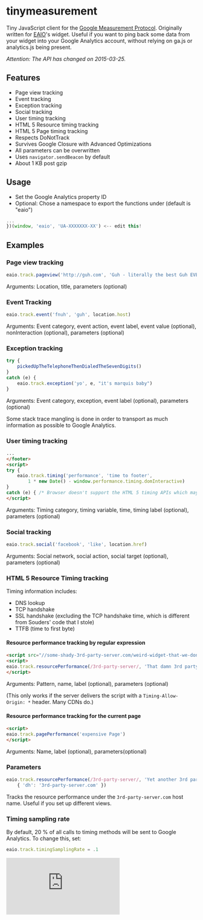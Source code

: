 # tinymeasurement

Tiny JavaScript client for the [Google Measurement Protocol](https://developers.google.com/analytics/devguides/collection/protocol/v1/parameters). Originally written for [EAIO](http://eaio.com/?utm_source=github&utm_medium=open-source&utm_campaign=tinymeasurement)'s widget.
Useful if you want to ping back some data from your widget into your Google Analytics account, without relying on ga.js or analytics.js being present.

*Attention: The API has changed on 2015-03-25.*

## Features

* Page view tracking
* Event tracking
* Exception tracking
* Social tracking
* User timing tracking
* HTML 5 Resource timing tracking
* HTML 5 Page timing tracking 
* Respects DoNotTrack
* Survives Google Closure with Advanced Optimizations
* All parameters can be overwritten
* Uses `navigator.sendBeacon` by default
* About 1 KB post gzip

## Usage

- Set the Google Analytics property ID
- Optional: Chose a namespace to export the functions under (default is "eaio")


```JavaScript
...
})(window, 'eaio', 'UA-XXXXXXX-XX') <-- edit this!
```

## Examples

### Page view tracking

```JavaScript
eaio.track.pageview('http://guh.com', 'Guh - literally the best Guh EVER!')
```

Arguments: Location, title, parameters (optional)

### Event Tracking

```JavaScript
eaio.track.event('fnuh', 'guh', location.host)
```

Arguments: Event category, event action, event label, event value (optional), nonInteraction (optional), parameters (optional)

### Exception tracking

```JavaScript
try {
    pickedUpTheTelephoneThenDialedTheSevenDigits()
}
catch (e) {
    eaio.track.exception('yo', e, "it's marquis baby")
}
```

Arguments: Event category, exception, event label (optional), parameters (optional)

Some stack trace mangling is done in order to transport as much information as possible to Google Analytics.

### User timing tracking

```HTML
...
</footer>
<script>
try {
    eaio.track.timing('performance', 'time to footer',
        1 * new Date() - window.performance.timing.domInteractive)
}
catch (e) { /* Browser doesn't support the HTML 5 timing APIs which may happen */ }
</script>
```

Arguments: Timing category, timing variable, time, timing label (optional), parameters (optional)

### Social tracking

```JavaScript
eaio.track.social('facebook', 'like', location.href)
```

Arguments: Social network, social action, social target (optional), parameters (optional)

### HTML 5 Resource Timing tracking

Timing information includes:

* DNS lookup
* TCP handshake
* SSL handshake (excluding the TCP handshake time, which is different from Souders' code that I stole)
* TTFB (time to first byte)

#### Resource performance tracking by regular expression

```HTML
<script src="//some-shady-3rd-party-server.com/weird-widget-that-we-dont-trust.js"></script>
<script>
eaio.track.resourcePerformance(/3rd-party-server/, 'That damn 3rd party script')
</script>
```

Arguments: Pattern, name, label (optional), parameters (optional)

(This only works if the server delivers the script with a `Timing-Allow-Origin: *` header. Many CDNs do.)

#### Resource performance tracking for the current page

```HTML
<script>
eaio.track.pagePerformance('expensive Page')
</script>
```

Arguments: Name, label (optional), parameters(optional)

### Parameters

```JavaScript
eaio.track.resourcePerformance(/3rd-party-server/, 'Yet another 3rd party script', null,
    { 'dh': '3rd-party-server.com' })
```

Tracks the resource performance under the `3rd-party-server.com` host name. Useful if you set up different views.

### Timing sampling rate

By default, 20 % of all calls to timing methods will be sent to Google Analytics. To change this, set:

```JavaScript
eaio.track.timingSamplingRate = .1
```

[![Analytics](https://ga-beacon.appspot.com/UA-7427410-89/tinymeasurement/README.md?pixel)](https://github.com/igrigorik/ga-beacon)